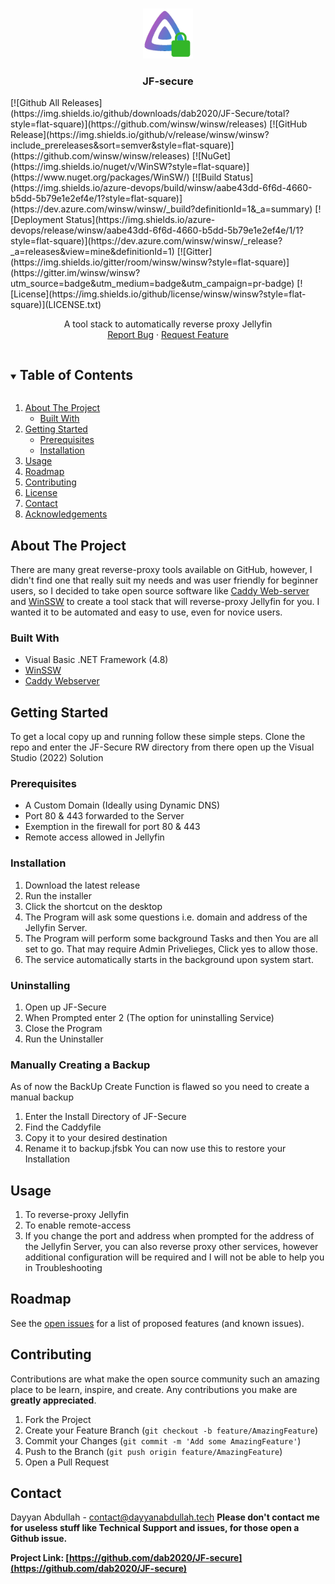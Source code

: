 <!-- PROJECT LOGO -->
<br />
<p align="center">
  <a href="https://github.com/dab2020/JF-secure">
    <img src="images/logo.png" alt="Logo" width="80" height="80">
  </a>

  <h3 align="center">JF-secure</h3>
[![Github All Releases](https://img.shields.io/github/downloads/dab2020/JF-Secure/total?style=flat-square)](https://github.com/winsw/winsw/releases)
[![GitHub Release](https://img.shields.io/github/v/release/winsw/winsw?include_prereleases&sort=semver&style=flat-square)](https://github.com/winsw/winsw/releases)
[![NuGet](https://img.shields.io/nuget/v/WinSW?style=flat-square)](https://www.nuget.org/packages/WinSW/)
[![Build Status](https://img.shields.io/azure-devops/build/winsw/aabe43dd-6f6d-4660-b5dd-5b79e1e2ef4e/1?style=flat-square)](https://dev.azure.com/winsw/winsw/_build?definitionId=1&_a=summary)
[![Deployment Status](https://img.shields.io/azure-devops/release/winsw/aabe43dd-6f6d-4660-b5dd-5b79e1e2ef4e/1/1?style=flat-square)](https://dev.azure.com/winsw/winsw/_release?_a=releases&view=mine&definitionId=1)
[![Gitter](https://img.shields.io/gitter/room/winsw/winsw?style=flat-square)](https://gitter.im/winsw/winsw?utm_source=badge&utm_medium=badge&utm_campaign=pr-badge)
[![License](https://img.shields.io/github/license/winsw/winsw?style=flat-square)](LICENSE.txt)
  <p align="center">
    A tool stack to automatically reverse proxy Jellyfin
    <br />
    <a href="https://github.com/dab2020/JF-secure/issues">Report Bug</a>
    ·
    <a href="https://github.com/dab2020/JF-secure/issues">Request Feature</a>
  </p>
</p>



<!-- TABLE OF CONTENTS -->
<details open="open">
  <summary><h2 style="display: inline-block">Table of Contents</h2></summary>
  <ol>
    <li>
      <a href="#about-the-project">About The Project</a>
      <ul>
        <li><a href="#built-with">Built With</a></li>
      </ul>
    </li>
    <li>
      <a href="#getting-started">Getting Started</a>
      <ul>
        <li><a href="#prerequisites">Prerequisites</a></li>
        <li><a href="#installation">Installation</a></li>
      </ul>
    </li>
    <li><a href="#usage">Usage</a></li>
    <li><a href="#roadmap">Roadmap</a></li>
    <li><a href="#contributing">Contributing</a></li>
    <li><a href="#license">License</a></li>
    <li><a href="#contact">Contact</a></li>
    <li><a href="#acknowledgements">Acknowledgements</a></li>
  </ol>
</details>



<!-- ABOUT THE PROJECT -->
## About The Project



There are many great reverse-proxy tools available on GitHub, however, I didn't find one that really suit my needs and was user friendly for beginner users, so I decided to take open source software like [Caddy Web-server](https://github.com/caddyserver/caddy) and [WinSSW](https://github.com/winsw/winsw) to create a tool stack that will reverse-proxy Jellyfin for you. I wanted it to be automated and easy to use, even for novice users.

### Built With

* Visual Basic .NET Framework (4.8)
* [WinSSW](https://github.com/winsw/winsw)
* [Caddy Webserver](https://github.com/caddyserver/caddy)



<!-- GETTING STARTED -->
## Getting Started

To get a local copy up and running follow these simple steps.
Clone the repo and enter the JF-Secure RW directory from there open up the Visual Studio (2022) Solution

### Prerequisites
* A Custom Domain (Ideally using Dynamic DNS)
* Port 80 & 443 forwarded to the Server
* Exemption in the firewall for port 80 & 443
* Remote access allowed in Jellyfin

### Installation
1. Download the latest release
2. Run the installer
3. Click the shortcut on the desktop
4. The Program will ask some questions i.e. domain and address of the Jellyfin Server.
6. The Program will perform some background Tasks and then You are all set to go. That may require Admin Privelieges, Click yes to allow those.
7. The service automatically starts in the background upon system start.

### Uninstalling
1. Open up JF-Secure
2. When Prompted enter 2 (The option for uninstalling Service)
3. Close the Program
4. Run the Uninstaller

### Manually Creating a Backup
As of now the BackUp Create Function is flawed so you need to create a manual backup
1. Enter the Install Directory of JF-Secure
2. Find the Caddyfile
3. Copy it to your desired destination
4. Rename it to backup.jfsbk
You can now use this to restore your Installation


<!-- USAGE EXAMPLES -->
## Usage

1. To reverse-proxy Jellyfin
2. To enable remote-access
3. If you change the port and address when prompted for the address of the Jellyfin Server, you can also reverse proxy other services, however additional configuration will be required and I will not be able to help you in Troubleshooting



<!-- ROADMAP -->
## Roadmap

See the [open issues](https://github.com/dab2020/JF-secure/issues) for a list of proposed features (and known issues).



<!-- CONTRIBUTING -->
## Contributing

Contributions are what make the open source community such an amazing place to be learn, inspire, and create. Any contributions you make are **greatly appreciated**.

1. Fork the Project
2. Create your Feature Branch (`git checkout -b feature/AmazingFeature`)
3. Commit your Changes (`git commit -m 'Add some AmazingFeature'`)
4. Push to the Branch (`git push origin feature/AmazingFeature`)
5. Open a Pull Request




<!-- CONTACT -->
## Contact

Dayyan Abdullah - contact@dayyanabdullah.tech
<b>Please don't contact me  for useless stuff like Technical Support and issues, for those open a Github issue.

Project Link: [https://github.com/dab2020/JF-secure](https://github.com/dab2020/JF-secure)







<!-- MARKDOWN LINKS & IMAGES -->
<!-- https://www.markdownguide.org/basic-syntax/#reference-style-links -->
[contributors-shield]: https://img.shields.io/github/contributors/github_username/repo.svg?style=for-the-badge
[contributors-url]: https://github.com/github_username/repo/graphs/contributors
[forks-shield]: https://img.shields.io/github/forks/github_username/repo.svg?style=for-the-badge
[forks-url]: https://github.com/github_username/repo/network/members
[stars-shield]: https://img.shields.io/github/stars/github_username/repo.svg?style=for-the-badge
[stars-url]: https://github.com/github_username/repo/stargazers
[issues-shield]: https://img.shields.io/github/issues/github_username/repo.svg?style=for-the-badge
[issues-url]: https://github.com/github_username/repo/issues
[license-shield]: https://img.shields.io/github/license/github_username/repo.svg?style=for-the-badge
[license-url]: https://github.com/github_username/repo/blob/master/LICENSE.txt
[linkedin-shield]: https://img.shields.io/badge/-LinkedIn-black.svg?style=for-the-badge&logo=linkedin&colorB=555
[linkedin-url]: https://linkedin.com/in/github_username

